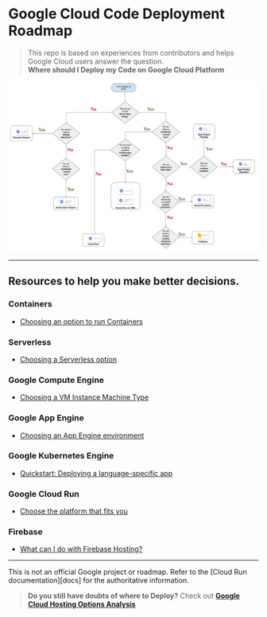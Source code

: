 # Google Cloud Code Deployment Roadmap
> This repo is based on experiences from contributors and helps Google Cloud users answer the question.  
**Where should I Deploy my Code on Google Cloud Platform**

![GCP Roadmap](gcp_roadmap_v1.jpg)

-----

## Resources to help you make better decisions.

### Containers
- [Choosing an option to run Containers](https://cloud.google.com/container-options/)

### Serverless
- [Choosing a Serverless option](https://cloud.google.com/serverless-options/)

### Google Compute Engine
- [Choosing a VM Instance Machine Type](https://cloud.google.com/compute/docs/machine-types)

### Google App Engine
- [Choosing an App Engine environment](https://cloud.google.com/appengine/docs/the-appengine-environments)

### Google Kubernetes Engine
- [Quickstart: Deploying a language-specific app](https://cloud.google.com/kubernetes-engine/docs/quickstarts/deploying-a-language-specific-app)

### Google Cloud Run
- [Choose the platform that fits you](https://cloud.google.com/run/#choose-the-platform-that-fits-you)

### Firebase
- [What can I do with Firebase Hosting?](https://firebase.google.com/docs/hosting/use-cases)

-----

This is not an official Google project or roadmap. Refer to the [Cloud Run documentation][docs] for the authoritative information. 

> **Do you still have doubts of where to Deploy?** Check out [**Google Cloud Hosting Options Analysis**](https://cloud.google.com/hosting-options/#hosting-options)
